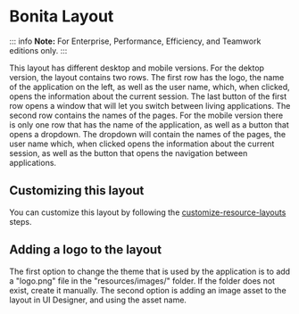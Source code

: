 # Bonita Layout

::: info
**Note:** For Enterprise, Performance, Efficiency, and Teamwork editions only.
:::

This layout has different desktop and mobile versions.
For the dektop version, the layout contains two rows.
The first row has the logo, the name of the application on the left, as well as the user name, which, when clicked, opens the information about the current session. The last button of the first row opens a window that will let you switch between living applications.
The second row contains the names of the pages.
For the mobile version there is only one row that has the name of the application, as well as a button that opens a dropdown. The dropdown will contain the names of the pages, the user name which, when clicked opens the information about the current session, as well as the button that opens the navigation between applications.

## Customizing this layout

You can customize this layout by following the [customize-resource-layouts](customize-resource-layouts.md) steps.

## Adding a logo to the layout

The first option to change the theme that is used by the application is to add a "logo.png" file in the "resources/images/" folder. If the folder does not exist, create it manually.
The second option is adding an image asset to the layout in UI Designer, and using the asset name.
